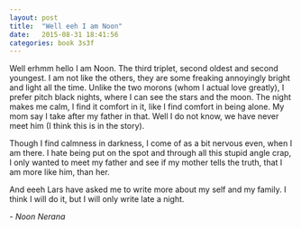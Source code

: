 ```yaml
---
layout: post
title:  "Well eeh I am Noon"
date:   2015-08-31 18:41:56
categories: book 3s3f
---
```

Well erhmm hello I am Noon. The third triplet, second oldest and second youngest. I am not like the others, they are some freaking annoyingly bright and light all the time. Unlike the two morons (whom I actual love greatly), I prefer pitch black nights, where I can see the stars and the moon. The night makes me calm, I find it comfort in it, like I find comfort in being alone. My mom say I take after my father in that. Well I do not know, we have never meet him (I think this is in the story).

Though I find calmness in darkness, I come of as a bit nervous even, when I am there. I hate being put on the spot and through all this stupid angle crap, I only wanted to meet my father and see if my mother tells the truth, that I am more like him, than her.

And eeeh Lars have asked me to write more about my self and my family. I think I will do it, but I will only write late a night.

_- Noon Nerana_
